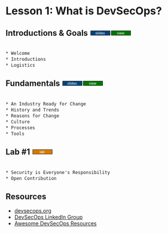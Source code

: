 # Lesson 1: What is DevSecOps?

## Introductions & Goals [![slides](../_images/slides-clean.png)](slides/may-DSO-bootcamp-week-one-intros.pdf)[![view](../_images/view-clean.png)](https://speakerdeck.com/devsecops/devsecops-bootcamp-week-1-introductions)

```

* Welcome
* Introductions
* Logistics

```

## Fundamentals [![slides](../_images/slides-clean.png)](slides/may-DSO-bootcamp-week-one-lesson-one.pdf)[![view](../_images/view-clean.png)](https://speakerdeck.com/devsecops/devsecops-bootcamp-week-1-lesson-1)

```

* An Industry Ready for Change
* History and Trends
* Reasons for Change
* Culture
* Processes
* Tools

```

## Lab #1 [![slides](../_images/lab-clean.png)](labs/LAB-1.md)

```

* Security is Everyone's Responsibility
* Open Contribution

```

## Resources

* [devsecops.org](http://www.devsecops.org)
* [DevSecOps LinkedIn Group](https://www.linkedin.com/groups/6817408)
* [Awesome DevSecOps Resources](https://github.com/devsecops/awesome-devsecops)
